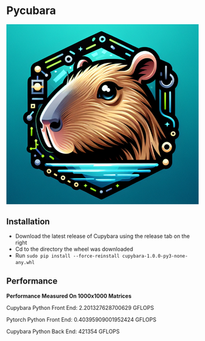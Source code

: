 # Pycubara
<p align="center">
  <img src="https://github.com/jbrhm/CudaLibrary/blob/main/data/Cupybara.png" />
</p>

## Installation
- Download the latest release of Cupybara using the release tab on the right
- Cd to the directory the wheel was downloaded
- Run `sudo pip install --force-reinstall cupybara-1.0.0-py3-none-any.whl`

## Performance
**Performance Measured On 1000x1000 Matrices**

Cupybara Python Front End:
2.201327628700629 GFLOPS

Pytorch Python Front End:
0.40395909001952424 GFLOPS

Cupybara Python Back End:
421354 GFLOPS
